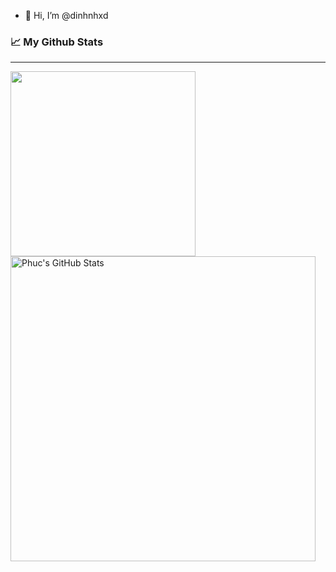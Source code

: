 - 👋 Hi, I’m @dinhnhxd

 ### 📈 My Github Stats
 
 ---
 
 <a href="https://github.com/dinhnhxd">
  <img align="center" src="https://github-readme-stats.vercel.app/api/top-langs/?username=dinhnhxd&title_color=bdddff&text_color=1cd6ff&icon_color=ef8539&bg_color=031a1f" width="296px" />
</a>


<a href="https://github.com/dinhnhxd/dinhnhxd">
  <img align="center" src="https://github-readme-stats.vercel.app/api?username=dinhnhxd&show_icons=true&show_owner=true&line_height=27&count_private=true&title_color=bdddff&text_color=1cd6ff&icon_color=ef8539&bg_color=031a1f" alt="Phuc's GitHub Stats" width="488px" />
</a>

